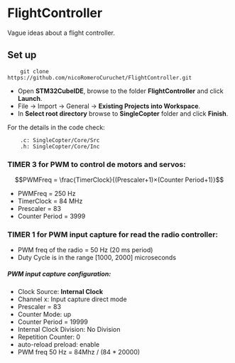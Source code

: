 # FlightController
Vague ideas about a flight controller.

## Set up
        git clone https://github.com/nicoRomeroCuruchet/FlightController.git

- Open **STM32CubeIDE**, browse to the folder **FlightController** and click **Launch**.
- File -> Import -> General -> **Existing Projects into Workspace**.
- In **Select root directory** browse to **SingleCopter** folder and click **Finish**.
        
For the details in the code check:

        .c: SingleCopter/Core/Src
        .h: SingleCopter/Core/Inc

### TIMER 3 for PWM to control de motors and servos:

$$PWMFreq = \frac{TimerClock}{(Prescaler+1)×(Counter Period+1)}$$

- PWMFreq        = 250 Hz
- TimerClock     = 84 MHz
- Prescaler      = 83
- Counter Period = 3999

### TIMER 1 for PWM input capture for read the radio controller:

- PWM freq of the radio = 50 Hz (20 ms period)
- Duty Cycle is in the range [1000, 2000] microseconds

##### PWM input capture configuration:
- Clock Source: **Internal Clock**
- Channel x: Input capture direct mode
- Prescaler = 83
- Counter Mode: up
- Counter Period = 19999
- Internal Clock Division: No Division
- Repetition Counter: 0
- auto-reload preload: enable
- PWM freq 50 Hz = 84Mhz / (84 * 20000)

   
